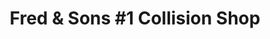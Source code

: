---
title: "Fred & Sons #1 Collision Shop"
url: /detroit/fred-und-sons-1-collision-shop/
shop: Autowerkstatt
---